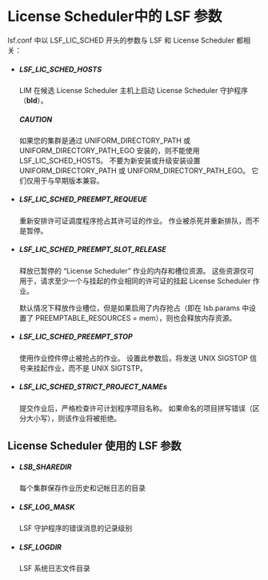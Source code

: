 # License Scheduler中的 LSF 参数

lsf.conf 中以 LSF_LIC_SCHED 开头的参数与 LSF 和 License Scheduler 都相关：

- ##### LSF_LIC_SCHED_HOSTS

  LIM 在候选 License Scheduler 主机上启动 License Scheduler 守护程序（**bld**）。

  ##### CAUTION

  如果您的集群是通过 UNIFORM_DIRECTORY_PATH 或 UNIFORM_DIRECTORY_PATH_EGO 安装的，则不能使用 LSF_LIC_SCHED_HOSTS。 不要为新安装或升级安装设置 UNIFORM_DIRECTORY_PATH 或 UNIFORM_DIRECTORY_PATH_EGO。 它们仅用于与早期版本兼容。

- ##### LSF_LIC_SCHED_PREEMPT_REQUEUE

  重新安排许可证调度程序抢占其许可证的作业。 作业被杀死并重新排队，而不是暂停。

- ##### LSF_LIC_SCHED_PREEMPT_SLOT_RELEASE

  释放已暂停的 “License Scheduler”  作业的内存和槽位资源。 这些资源仅可用于，请求至少一个与挂起的作业相同的许可证的挂起 License Scheduler 作业。

  默认情况下释放作业槽位，但是如果启用了内存抢占（即在 lsb.params 中设置了 PREEMPTABLE_RESOURCES = mem），则也会释放内存资源。

- ##### LSF_LIC_SCHED_PREEMPT_STOP

  使用作业控件停止被抢占的作业。 设置此参数后，将发送 UNIX SIGSTOP 信号来挂起作业，而不是 UNIX SIGTSTP。

- ##### LSF_LIC_SCHED_STRICT_PROJECT_NAMEs

  提交作业后，严格检查许可计划程序项目名称。 如果命名的项目拼写错误（区分大小写），则该作业将被拒绝。

## License Scheduler 使用的 LSF 参数 

- ##### LSB_SHAREDIR

  每个集群保存作业历史和记帐日志的目录

- ##### LSF_LOG_MASK

  LSF 守护程序的错误消息的记录级别

- ##### LSF_LOGDIR

  LSF 系统日志文件目录